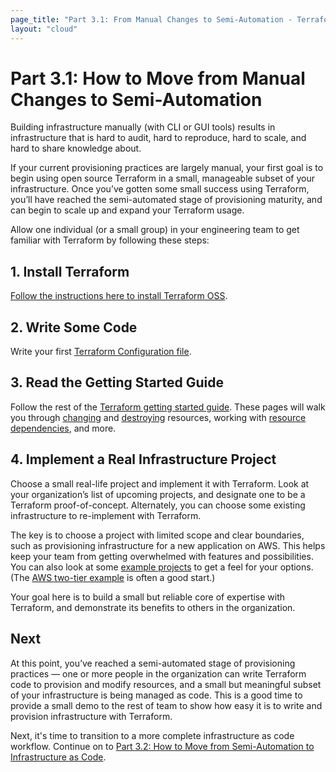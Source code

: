 ```yaml
---
page_title: "Part 3.1: From Manual Changes to Semi-Automation - Terraform Recommended Practices"
layout: "cloud"
---
```


# Part 3.1: How to Move from Manual Changes to Semi-Automation

Building infrastructure manually (with CLI or GUI tools) results in infrastructure that is hard to audit, hard to reproduce, hard to scale, and hard to share knowledge about.

If your current provisioning practices are largely manual, your first goal is to begin using open source Terraform in a small, manageable subset of your infrastructure. Once you’ve gotten some small success using Terraform, you’ll have reached the semi-automated stage of provisioning maturity, and can begin to scale up and expand your Terraform usage.

Allow one individual (or a small group) in your engineering team to get familiar with Terraform by following these steps:

## 1. Install Terraform

[Follow the instructions here to install Terraform OSS](https://learn.hashicorp.com/terraform/getting-started/install).

## 2. Write Some Code

Write your first [Terraform Configuration file](https://learn.hashicorp.com/terraform/getting-started/build).

## 3. Read the Getting Started Guide

Follow the rest of the [Terraform getting started guide](https://learn.hashicorp.com/terraform/getting-started/change). These pages will walk you through [changing](https://learn.hashicorp.com/terraform/getting-started/change) and [destroying](https://learn.hashicorp.com/terraform/getting-started/destroy) resources, working with [resource dependencies](https://learn.hashicorp.com/terraform/getting-started/dependencies), and more.

## 4. Implement a Real Infrastructure Project

Choose a small real-life project and implement it with Terraform. Look at your organization’s list of upcoming projects, and designate one to be a Terraform proof-of-concept. Alternately, you can choose some existing infrastructure to re-implement with Terraform.

The key is to choose a project with limited scope and clear boundaries, such as provisioning infrastructure for a new application on AWS. This helps keep your team from getting overwhelmed with features and possibilities. You can also look at some [example projects](https://github.com/hashicorp/terraform/tree/master/examples/) to get a feel for your options. (The [AWS two-tier example](https://github.com/terraform-providers/terraform-provider-aws/tree/master/examples/two-tier) is often a good start.)

Your goal here is to build a small but reliable core of expertise with Terraform, and demonstrate its benefits to others in the organization.

## Next

At this point, you’ve reached a semi-automated stage of provisioning practices — one or more people in the organization can write Terraform code to provision and modify resources, and a small but meaningful subset of your infrastructure is being managed as code. This is a good time to provide a small demo to the rest of team to show how easy it is to write and provision infrastructure with Terraform.

Next, it's time to transition to a more complete infrastructure as code workflow. Continue on to [Part 3.2: How to Move from Semi-Automation to Infrastructure as Code](./part3.2.html).

